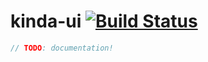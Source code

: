 # kinda-ui [![Build Status](https://travis-ci.org/kinda/kinda-ui.svg?branch=master)](https://travis-ci.org/kinda/kinda-ui)

```js
// TODO: documentation!
```
